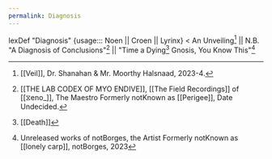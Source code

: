 ```yaml
---
permalink: Diagnosis
---
```

lexDef "Diagnosis" {usage::: Noen || Croen || Lyrinx} < An Unveiling[^DiagnosisNoen] || N.B. "A Diagnosis of Conclusions"[^DiagnosisCroen] || "Time a Dying[^d] Gnosis, You Know This"[^DiagnosisLyrinx]

[^DiagnosisNoen]: [[Veil]], Dr. Shanahan & Mr. Moorthy Halsnaad, 2023-4.
[^DiagnosisCroen]: [[THE LAB CODEX OF MYO ENDIVE]], [[The Field Recordings]] of [[⧖eno_]], The Maestro Formerly notKnown as [[Perigee]], Date Undecided.
[^DiagnosisLyrinx]: Unreleased works of notBorges, the Artist Formerly notKnown as [[lonely carp]], notBorges, 2023
[^d]: [[Death]]
